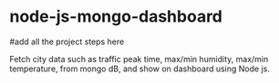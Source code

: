 # node-js-mongo-dashboard

#add all the project steps here 

Fetch city data such as traffic peak time, max/min humidity, max/min temperature, from mongo dB, and show on dashboard using Node js.
